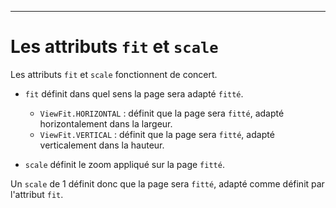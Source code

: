 ---
# Les attributs `fit` et `scale`

Les attributs `fit` et `scale` fonctionnent de concert.   

 - `fit` définit dans quel sens la page sera adapté `fitté`.
   - `ViewFit.HORIZONTAL` : définit que la page sera `fitté`, adapté horizontalement dans la largeur.
   - `ViewFit.VERTICAL` : définit que la page sera `fitté`, adapté verticalement dans la hauteur.
 
 - `scale` définit le zoom appliqué sur la page `fitté`.     

Un `scale` de 1 définit donc que la page sera `fitté`, adapté comme définit par l'attribut `fit`.
